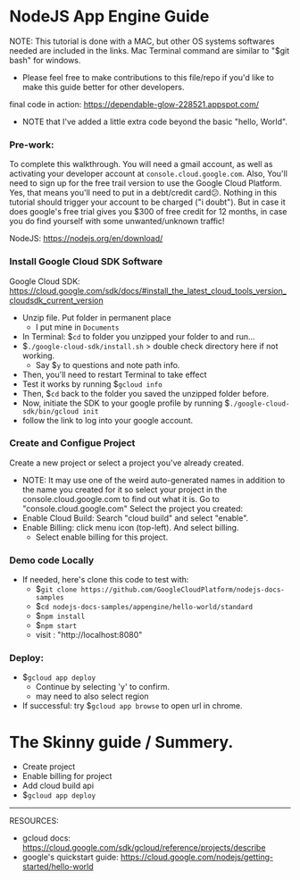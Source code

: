 # NodeJS App Engine Guide

NOTE: This tutorial is done with a MAC, but other OS systems softwares needed are included in the links. Mac Terminal command are similar to "$git bash" for windows.
- Please feel free to make contributions to this file/repo if you'd like to make this guide better for other developers.

final code in action: https://dependable-glow-228521.appspot.com/
- NOTE that I've added a little extra code beyond the basic "hello, World".

### Pre-work:

To complete this walkthrough. You will need a gmail account, as well as activating your developer account at `console.cloud.google.com`. Also, You'll need to sign up for the free trail version to use the Google Cloud Platform. Yes, that means you'll need to put in a debt/credit card😕. Nothing in this tutorial should trigger your account to be charged ("i doubt"). But in case it does google's free trial gives you $300 of free credit for 12 months, in case you do find yourself with some unwanted/unknown traffic!

NodeJS: https://nodejs.org/en/download/

### Install Google Cloud SDK Software
Google Cloud SDK: https://cloud.google.com/sdk/docs/#install_the_latest_cloud_tools_version_cloudsdk_current_version
 - Unzip file. Put folder in permanent place
    - I put mine in `Documents`
  - In Terminal: $`cd` to folder you unzipped your folder to and run...
  - $`./google-cloud-sdk/install.sh` > double check directory here if not working.
    - Say $`y` to questions and note path info.
  - Then, you'll need to restart Terminal to take effect
  - Test it works by running $`gcloud info`
  - Then, $`cd` back to the folder you saved the unzipped folder before.
  - Now, initiate the SDK to your google profile by running $`./google-cloud-sdk/bin/gcloud init`
  - follow the link to log into your google account.

### Create and Configue Project
Create a new project or select a project you've already created.
  - NOTE: It may use one of the weird auto-generated names in addition to the name you created for it so select your project in the console.cloud.google.com to find out what it is.
Go to "console.cloud.google.com" Select the project you created:
  - Enable Cloud Build: Search "cloud build" and select "enable".
  - Enable Billing: click menu icon (top-left). And select billing.
    - Select enable billing for this project.

### Demo code Locally
- If needed, here's clone this code to test with:
  - $`git clone https://github.com/GoogleCloudPlatform/nodejs-docs-samples`
  - $`cd nodejs-docs-samples/appengine/hello-world/standard`
  - $`npm install`
  - $`npm start`
  - visit : "http://localhost:8080"

### Deploy:
- $`gcloud app deploy`
  - Continue by selecting 'y' to confirm.
  - may need to also select region
- If successful: try $`gcloud app browse` to open url in chrome.

# The Skinny guide / Summery.
- Create project
- Enable billing for project
- Add cloud build api
- $`gcloud app deploy`

----

RESOURCES:

- gcloud docs: https://cloud.google.com/sdk/gcloud/reference/projects/describe
- google's quickstart guide: https://cloud.google.com/nodejs/getting-started/hello-world
